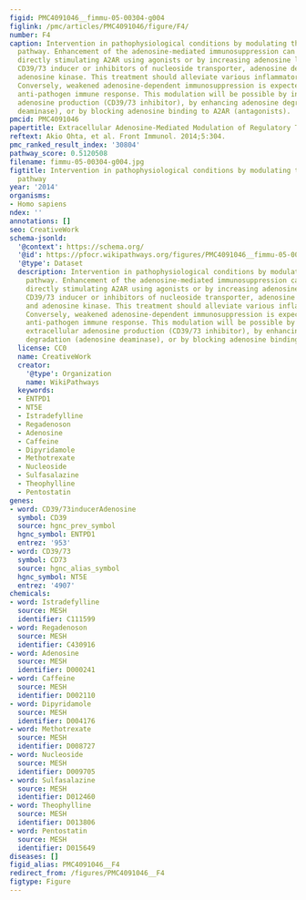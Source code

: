 ```yaml
---
figid: PMC4091046__fimmu-05-00304-g004
figlink: /pmc/articles/PMC4091046/figure/F4/
number: F4
caption: Intervention in pathophysiological conditions by modulating the adenosine-A2AR
  pathway. Enhancement of the adenosine-mediated immunosuppression can be done by
  directly stimulating A2AR using agonists or by increasing adenosine levels using
  CD39/73 inducer or inhibitors of nucleoside transporter, adenosine deaminase, and
  adenosine kinase. This treatment should alleviate various inflammatory disorders.
  Conversely, weakened adenosine-dependent immunosuppression is expected to enhance
  anti-pathogen immune response. This modulation will be possible by inhibiting extracellular
  adenosine production (CD39/73 inhibitor), by enhancing adenosine degradation (adenosine
  deaminase), or by blocking adenosine binding to A2AR (antagonists).
pmcid: PMC4091046
papertitle: Extracellular Adenosine-Mediated Modulation of Regulatory T Cells.
reftext: Akio Ohta, et al. Front Immunol. 2014;5:304.
pmc_ranked_result_index: '30804'
pathway_score: 0.5120508
filename: fimmu-05-00304-g004.jpg
figtitle: Intervention in pathophysiological conditions by modulating the adenosine-A2AR
  pathway
year: '2014'
organisms:
- Homo sapiens
ndex: ''
annotations: []
seo: CreativeWork
schema-jsonld:
  '@context': https://schema.org/
  '@id': https://pfocr.wikipathways.org/figures/PMC4091046__fimmu-05-00304-g004.html
  '@type': Dataset
  description: Intervention in pathophysiological conditions by modulating the adenosine-A2AR
    pathway. Enhancement of the adenosine-mediated immunosuppression can be done by
    directly stimulating A2AR using agonists or by increasing adenosine levels using
    CD39/73 inducer or inhibitors of nucleoside transporter, adenosine deaminase,
    and adenosine kinase. This treatment should alleviate various inflammatory disorders.
    Conversely, weakened adenosine-dependent immunosuppression is expected to enhance
    anti-pathogen immune response. This modulation will be possible by inhibiting
    extracellular adenosine production (CD39/73 inhibitor), by enhancing adenosine
    degradation (adenosine deaminase), or by blocking adenosine binding to A2AR (antagonists).
  license: CC0
  name: CreativeWork
  creator:
    '@type': Organization
    name: WikiPathways
  keywords:
  - ENTPD1
  - NT5E
  - Istradefylline
  - Regadenoson
  - Adenosine
  - Caffeine
  - Dipyridamole
  - Methotrexate
  - Nucleoside
  - Sulfasalazine
  - Theophylline
  - Pentostatin
genes:
- word: CD39/73inducerAdenosine
  symbol: CD39
  source: hgnc_prev_symbol
  hgnc_symbol: ENTPD1
  entrez: '953'
- word: CD39/73
  symbol: CD73
  source: hgnc_alias_symbol
  hgnc_symbol: NT5E
  entrez: '4907'
chemicals:
- word: Istradefylline
  source: MESH
  identifier: C111599
- word: Regadenoson
  source: MESH
  identifier: C430916
- word: Adenosine
  source: MESH
  identifier: D000241
- word: Caffeine
  source: MESH
  identifier: D002110
- word: Dipyridamole
  source: MESH
  identifier: D004176
- word: Methotrexate
  source: MESH
  identifier: D008727
- word: Nucleoside
  source: MESH
  identifier: D009705
- word: Sulfasalazine
  source: MESH
  identifier: D012460
- word: Theophylline
  source: MESH
  identifier: D013806
- word: Pentostatin
  source: MESH
  identifier: D015649
diseases: []
figid_alias: PMC4091046__F4
redirect_from: /figures/PMC4091046__F4
figtype: Figure
---
```

